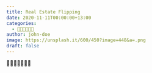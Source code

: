 ```yaml
---
title: Real Estate Flipping
date: 2020-11-11T00:00:00+13:00
categories:
  - 🐝🐝🐝🐝🐝🐝
author: john-doe
image: https://unsplash.it/600/450?image=448&a=.png
draft: false
---
```

🐝🐝🐝🐝🐝🐝🐝